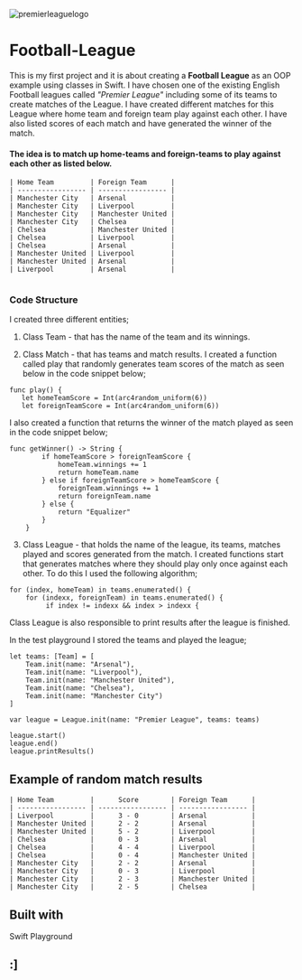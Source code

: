 ![premierleaguelogo](https://user-images.githubusercontent.com/32840208/46785975-bea04200-cd33-11e8-8935-27b1ee8c4a24.jpg)

# Football-League

This is my first project and it is about creating a **Football League** as an OOP example using classes in Swift. I have chosen one of the existing English Football leagues called *"Premier League"* including some of its teams to create matches of the League. I have created different matches for this League where home team and foreign team play against each other. I have also listed scores of each match and have generated the winner of the match. 

#### The idea is to match up home-teams and foreign-teams to play against each other as listed below.

```
| Home Team         | Foreign Team      |
| ----------------- | ----------------- |
| Manchester City   | Arsenal           |
| Manchester City   | Liverpool         |
| Manchester City   | Manchester United |
| Manchester City   | Chelsea           |
| Chelsea           | Manchester United |
| Chelsea           | Liverpool         |
| Chelsea           | Arsenal           |
| Manchester United | Liverpool         |
| Manchester United | Arsenal           |
| Liverpool         | Arsenal           |
 
 ```
 ### Code Structure
 
 I created three different entities;
 
 1. Class Team - that has the name of the team and its winnings.
 
 2. Class Match - that has teams and match results. I created a function called play that randomly generates team scores of the match as seen below in the code snippet below;
 
 ```
func play() {
    let homeTeamScore = Int(arc4random_uniform(6))
    let foreignTeamScore = Int(arc4random_uniform(6))     
```
I also created a function that returns the winner of the match played as seen in the code snippet below;

```
func getWinner() -> String {
        if homeTeamScore > foreignTeamScore {
            homeTeam.winnings += 1
            return homeTeam.name
        } else if foreignTeamScore > homeTeamScore {
            foreignTeam.winnings += 1
            return foreignTeam.name
        } else {
            return "Equalizer"
        }
    }
```
3. Class League - that holds the name of the league, its teams, matches played and scores generated from the match. I created functions start that generates matches where they should play only once against each other. To do this I used the following algorithm;

``` 
for (index, homeTeam) in teams.enumerated() {
    for (indexx, foreignTeam) in teams.enumerated() {
         if index != indexx && index > indexx {
```
Class League is also responsible to print results after the league is finished. 

In the test playground I stored the teams and played the league;

```
let teams: [Team] = [
    Team.init(name: "Arsenal"),
    Team.init(name: "Liverpool"),
    Team.init(name: "Manchester United"),
    Team.init(name: "Chelsea"),
    Team.init(name: "Manchester City")
]

var league = League.init(name: "Premier League", teams: teams)

league.start()
league.end()
league.printResults()
```
 ## Example of random match results
 
 ```
| Home Team         |      Score        | Foreign Team      |
| ----------------- | ----------------- | ----------------- |
| Liverpool         |      3 - 0        | Arsenal           |
| Manchester United |      2 - 2        | Arsenal           |
| Manchester United |      5 - 2        | Liverpool         |
| Chelsea           |      0 - 3        | Arsenal           |
| Chelsea           |      4 - 4        | Liverpool         |
| Chelsea           |      0 - 4        | Manchester United |
| Manchester City   |      2 - 2        | Arsenal           |
| Manchester City   |      0 - 3        | Liverpool         |
| Manchester City   |      2 - 3        | Manchester United |
| Manchester City   |      2 - 5        | Chelsea           |
 
```
 ## Built with
 
 Swift Playground
 
 ## :]
